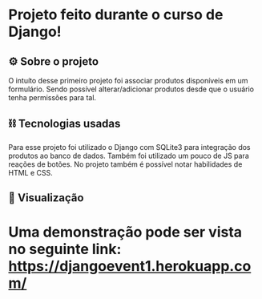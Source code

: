 # Projeto feito durante o curso de Django!

## ⚙ Sobre o projeto
O intuíto desse primeiro projeto foi associar produtos disponíveis
em um formulário. Sendo possível alterar/adicionar produtos desde
que o usuário tenha permissões para tal.

## ⛓ Tecnologias usadas
Para esse projeto foi utilizado o Django com SQLite3 para integração dos produtos
ao banco de dados. Também foi utilizado um pouco de JS para reações
de botões. No projeto também é possível notar habilidades de HTML e CSS.

## 🔬 Visualização
Uma demonstração pode ser vista no seguinte link:
https://djangoevent1.herokuapp.com/
=======
